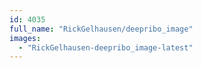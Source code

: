 ```yaml
---
id: 4035
full_name: "RickGelhausen/deepribo_image"
images: 
  - "RickGelhausen-deepribo_image-latest"
---
```

